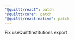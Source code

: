 ```yaml
---
"@quiltt/react": patch
"@quiltt/core": patch
"@quiltt/react-native": patch
---
```


Fix useQuilttInstitutions export
